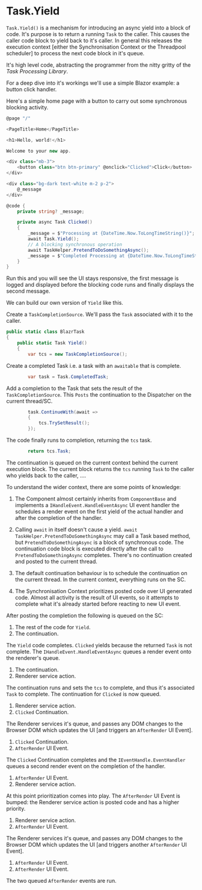 # Task.Yield

`Task.Yield()` is a mechanism for introducing an async yield into a block of code.  It's purpose is to return a running `Task` to the caller.  This causes the caller code block to yield back to it's caller.  In general this releases the execution context [either the Synchronisation Context or the Threadpool scheduler] to process the next code block in it's queue.

It's high level code, abstracting the programmer from the nitty gritty of the *Task Processing Library*.

For a deep dive into it's workings we'll use a simple Blazor example: a button click handler.

Here's a simple home page with a button to carry out some synchronous blocking activity.

```csharp
@page "/"

<PageTitle>Home</PageTitle>

<h1>Hello, world!</h1>

Welcome to your new app.

<div class="mb-3">
    <button class="btn btn-primary" @onclick="Clicked">Click</button>
</div>

<div class="bg-dark text-white m-2 p-2">
    @_message
</div>

@code {
    private string? _message;

    private async Task Clicked()
    {
        _message = $"Processing at {DateTime.Now.ToLongTimeString()}";
        await Task.Yield();
        // A blocking synchronous operation
        await TaskHelper.PretendToDoSomethingAsync();
        _message = $"Completed Processing at {DateTime.Now.ToLongTimeString()}";
    }
}
```

Run this and you will see the UI stays responsive, the first message is logged and displayed before the blocking code runs and finally displays the second message.

We can build our own version of `Yield` like this.

Create a `TaskCompletionSource`. We'll pass the `Task` associated with it to the caller. 

```csharp
public static class BlazrTask
{
    public static Task Yield()
    {
        var tcs = new TaskCompletionSource();
```

Create a completed Task i.e. a task with an `awaitable` that is complete.

```csharp
        var task = Task.CompletedTask;
```

Add a completion to the Task that sets the result of the `TaskCompletionSource`.  This `Posts` the continuation to the Dispatcher on the current thread/SC. 

```csharp
        task.ContinueWith(await =>
        {
            tcs.TrySetResult();
        });
```

The code finally runs to completion, returning the `tcs` task. 

```csharp
        return tcs.Task;
```

The continuation is queued on the current context behind the current execution block.  The current block returns the `tcs` running `Task` to the caller who yields back to the caller, .... 

To understand the wider context, there are some points of knowledge:

1. The Component almost certainly inherits from `ComponentBase` and implements a `IHandleEvent.HandleEventAsync` UI event handler the schedules a render event on the first yield of the actual handler and after the completion of the handler.

2. Calling `await` in itself doesn't cause a yield.  `await TaskHelper.PretendToDoSomethingAsync` may call a Task based method, but `PretendToDoSomethingAsync` is a block of synchronous code. The continuation code block is executed directly after the call to `PretendToDoSomethingAsync` completes.  There's no continuation created and posted to the current thread.

1. The default continuation behaviour is to schedule the continuation on the current thread.  In the current context, everything runs on the SC.
 
1. The Synchronisation Context prioritizes posted code over UI generated code.  Almost all activity is the result of UI events, so it attempts to complete what it's already started before reacting to new UI event. 

After posting the completion the following is queued on the SC:

1. The rest of the code for `Yield`.
1. The continuation.

The `Yield` code completes.  `Clicked` yields because the returned `Task` is not complete.  The `IHandleEvent.HandleEventAsync` queues a render event onto the renderer's queue.

1. The continuation.
1. Renderer service action.

The continuation runs and sets the `tcs` to complete, and thus it's associated  `Task` to complete.  The continuation for `Clicked` is now queued.

1. Renderer service action.
1. `Clicked` Continuation.

The Renderer services it's queue, and passes any DOM changes to the Browser DOM which updates the UI [and triggers an `AfterRender` UI Event].

1. `Clicked` Continuation.
1. `AfterRender` UI Event.

The `Clicked` Continuation completes and the `IEventHandle.EventHandler` queues a second render event on the completion of the handler.

1. `AfterRender` UI Event.
1. Renderer service action.

At this point prioritization comes into play.  The `AfterRender` UI Event is bumped: the Renderer service action is posted code and has a higher priority.

1. Renderer service action.
1. `AfterRender` UI Event.

The Renderer services it's queue, and passes any DOM changes to the Browser DOM which updates the UI [and triggers another `AfterRender` UI Event].

1. `AfterRender` UI Event.
1. `AfterRender` UI Event.

The two queued `AfterRender` events are run.



